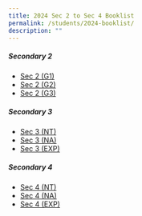 ```yaml
---
title: 2024 Sec 2 to Sec 4 Booklist
permalink: /students/2024-booklist/
description: ""
---
```

##### Secondary 2 

* [Sec 2 (G1)](/files/Students/2024%20Booklist/S2%20(G1).pdf) 
* [Sec 2 (G2)](/files/Students/2024%20Booklist/S2%20(G2).pdf) 
* [Sec 2 (G3)](/files/Students/2024%20Booklist/S2%20(G3).pdf)
 
##### Secondary 3
*  [Sec 3 (NT)](/files/Students/2024%20Booklist/S3%20(NT).pdf) 
*  [Sec 3 (NA)](/files/Students/2024%20Booklist/S3%20(NA).pdf) 
*  [Sec 3 (EXP)](/files/Students/2024%20Booklist/S3%20(EXP).pdf)
 
 
 
##### Secondary 4
 
*  [Sec 4 (NT)](/files/Students/2024%20Booklist/S4%20(NT).pdf)
*  [Sec 4 (NA)](/files/Students/2024%20Booklist/S4%20(NA).pdf)
*  [Sec 4 (EXP)](/files/Students/2024%20Booklist/S4%20(EXP).pdf)